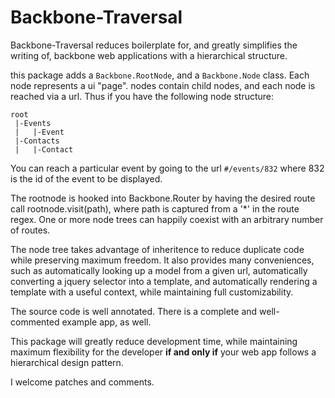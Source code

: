 Backbone-Traversal
==================

Backbone-Traversal reduces boilerplate for, and greatly simplifies the 
writing of, backbone web applications with a hierarchical structure. 

this package adds a `Backbone.RootNode`, and a `Backbone.Node` class. Each
node represents a ui "page". nodes contain child nodes, and each node is 
reached via a url. Thus if you have the following node structure:

    root
     |-Events
     |   |-Event
     |-Contacts
     |   |-Contact

You can reach a particular event by going to the url `#/events/832` where 832 
is the id of the event to be displayed. 

The rootnode is hooked into Backbone.Router by having the desired route call
rootnode.visit(path), where path is captured from a '*' in the route regex.
One or more node trees can happily coexist with an arbitrary number of routes.

The node tree takes advantage of inheritence to reduce duplicate code while
preserving maximum freedom. It also provides many conveniences, such as
automatically looking up a model from a given url, automatically 
converting a jquery selector into a template, and automatically rendering a
template with a useful context, while maintaining full customizability. 

The source code is well annotated. There is a complete and well-commented
example app, as well. 

This package will greatly reduce development time, while maintaining maximum
flexibility for the developer **if and only if** your web app follows a 
hierarchical design pattern.

I welcome patches and comments.